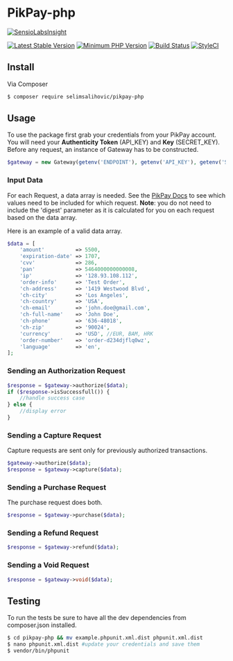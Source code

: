 # PikPay-php

[![SensioLabsInsight](https://insight.sensiolabs.com/projects/9b6f8918-9c22-48a7-9c78-98e868e5b908/big.png)](https://insight.sensiolabs.com/projects/9b6f8918-9c22-48a7-9c78-98e868e5b908)

[![Latest Stable Version](https://img.shields.io/packagist/v/selimsalihovic/pikpay-php.svg?style=flat-square)](https://packagist.org/packages/selimsalihovic/pikpay-php)
[![Minimum PHP Version](https://img.shields.io/badge/php-%3E%3D%205.3.0-8892BF.svg?style=flat-square)](https://php.net/)
[![Build Status](https://travis-ci.org/SelimSalihovic/pikpay-php.svg?branch=master)](https://travis-ci.org/SelimSalihovic/pikpay-php)
[![StyleCI](https://styleci.io/repos/54515838/shield)](https://styleci.io/repos/54515838)

## Install

Via Composer

``` bash
$ composer require selimsalihovic/pikpay-php
```

## Usage
To use the package first grab your credentials from your PikPay account. You will need your **Authenticity Token** (API_KEY) and **Key** (SECRET_KEY).
Before any request, an instance of Gateway has to be constructed.
``` php
$gateway = new Gateway(getenv('ENDPOINT'), getenv('API_KEY'), getenv('SECRET_KEY'));
```

### Input Data
For each Request, a data array is needed. See the [PikPay Docs](https://ipgtest.pikpay.ba/hr/documentation/direct "PikPay Docs") to see which values need to be included for which request.  **Note**: you do not need to include the 'digest' parameter as it is calculated for you on each request based on the data array.  

Here is an example of a valid data array.
``` php
$data = [
    'amount'          => 5500,
    'expiration-date' => 1707,
    'cvv'             => 286,
    'pan'             => 5464000000000008,
    'ip'              => '128.93.108.112',
    'order-info'      => 'Test Order',
    'ch-address'      => '1419 Westwood Blvd',
    'ch-city'         => 'Los Angeles',
    'ch-country'      => 'USA',
    'ch-email'        => 'john.doe@gmail.com',
    'ch-full-name'    => 'John Doe',
    'ch-phone'        => '636-48018',
    'ch-zip'          => '90024',
    'currency'        => 'USD', //EUR, BAM, HRK
    'order-number'    => 'order-d234djflq0wz',
    'language'        => 'en',
];
```
### Sending an Authorization Request
``` php
$response = $gateway->authorize($data);
if ($response->isSuccessfull()) {
    //handle success case
} else {
    //display error
}
```

### Sending a Capture Request
Capture requests are sent only for previously authorized transactions.
``` php
$gateway->authorize($data);
$response = $gateway->capture($data);
```

### Sending a Purchase Request
The purchase request does both.
``` php
$response = $gateway->purchase($data);
```

### Sending a Refund Request
``` php
$response = $gateway->refund($data);
```

### Sending a Void Request
``` php
$response = $gateway->void($data);
```

## Testing

To run the tests be sure to have all the dev dependencies from composer.json installed. 
``` bash
$ cd pikpay-php && mv example.phpunit.xml.dist phpunit.xml.dist
$ nano phpunit.xml.dist #update your credentials and save them
$ vendor/bin/phpunit
```
